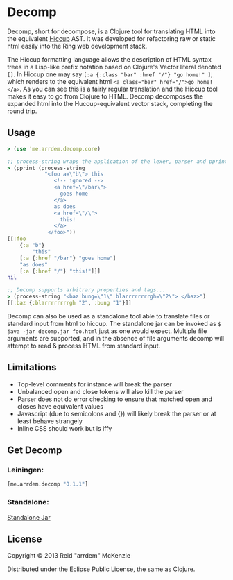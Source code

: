 # Decomp

Decomp, short for decompose, is a Clojure tool for translating HTML into the
equivalent [Hiccup](https://github.com/weavejester/hiccup) AST. It was
developed for refactoring raw or static html easily into the Ring web
development stack.

The Hiccup formatting language allows the description of HTML syntax trees in
a Lisp-like prefix notation based on Clojure's Vector literal denoted `[]`. In
Hiccup one may say `[:a {:class "bar" :href "/"} "go home!" ]`, which renders
to the equivalent html `<a class="bar" href="/">go home!</a>`. As you can see
this is a fairly regular translation and the Hiccup tool makes it easy to go from
Clojure to HTML. Decomp decomposes the expanded html into the Huccup-equivalent
vector stack, completing the round trip.

## Usage

```clojure
> (use 'me.arrdem.decomp.core)

;; process-string wraps the application of the lexer, parser and pprinter in one easy function
> (pprint (process-string
            "<foo a=\"b\"> this
               <!-- ignored -->
               <a href=\"/bar\">
                 goes home
               </a>
               as does
               <a href=\"/\">
                 this!
               </a>
             </foo>"))
[[:foo
    {:a "b"}
        "this"
    [:a {:href "/bar"} "goes home"]
    "as does"
    [:a {:href "/"} "this!"]]]
nil

;; Decomp supports arbitrary properties and tags...
> (process-string "<baz bung=\"1\" blarrrrrrrrgh=\"2\"> </baz>")
[[:baz {:blarrrrrrrrgh "2", :bung "1"}]]
```

Decomp can also be used as a standalone tool able to translate files or standard input from html
to hiccup. The standalone jar can be invoked as `$ java -jar decomp.jar foo.html` just
as one would expect. Multiple file arguments are supported, and in the absence of file arguments
decomp will attempt to read & process HTML from standard input.

## Limitations

- Top-level comments for instance will break the parser
- Unbalanced open and close tokens will also kill the parser
- Parser does not do error checking to ensure that matched open and closes have equivalent values
- Javascript (due to semicolons and {}) will likely break the parser or at least behave strangely
- Inline CSS should work but is iffy


## Get Decomp

### Leiningen:
```Clojure
[me.arrdem.decomp "0.1.1"]
```

### Standalone:
[Standalone Jar](https://raw.github.com/arrdem/decomp/master/decomp.jar)


## License

Copyright © 2013 Reid "arrdem" McKenzie

Distributed under the Eclipse Public License, the same as Clojure.

